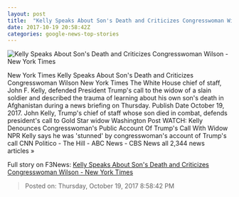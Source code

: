 ```yaml
---
layout: post
title:  "Kelly Speaks About Son's Death and Criticizes Congresswoman Wilson - New York Times"
date: 2017-10-19 20:58:42Z
categories: google-news-top-stories
---
```


![Kelly Speaks About Son's Death and Criticizes Congresswoman Wilson - New York Times](https://static01.nyt.com/images/2017/10/20/us/20dc-kelly/20dc-kelly-facebookJumbo-v3.jpg)

New York Times Kelly Speaks About Son's Death and Criticizes Congresswoman Wilson New York Times The White House chief of staff, John F. Kelly, defended President Trump's call to the widow of a slain soldier and described the trauma of learning about his own son's death in Afghanistan during a news briefing on Thursday. Publish Date October 19, 2017. John Kelly, Trump's chief of staff whose son died in combat, defends president's call to Gold Star widow Washington Post WATCH: Kelly Denounces Congresswoman's Public Account Of Trump's Call With Widow NPR Kelly says he was 'stunned' by congresswoman's account of Trump's call CNN Politico - The Hill - ABC News - CBS News all 2,344 news articles »


Full story on F3News: [Kelly Speaks About Son's Death and Criticizes Congresswoman Wilson - New York Times](http://www.f3nws.com/n/SqMAWF)

> Posted on: Thursday, October 19, 2017 8:58:42 PM
